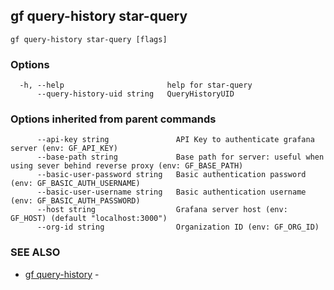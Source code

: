## gf query-history star-query



```
gf query-history star-query [flags]
```

### Options

```
  -h, --help                       help for star-query
      --query-history-uid string   QueryHistoryUID
```

### Options inherited from parent commands

```
      --api-key string               API Key to authenticate grafana server (env: GF_API_KEY)
      --base-path string             Base path for server: useful when using sever behind reverse proxy (env: GF_BASE_PATH)
      --basic-user-password string   Basic authentication password (env: GF_BASIC_AUTH_USERNAME)
      --basic-user-username string   Basic authentication username (env: GF_BASIC_AUTH_PASSWORD)
      --host string                  Grafana server host (env: GF_HOST) (default "localhost:3000")
      --org-id string                Organization ID (env: GF_ORG_ID)
```

### SEE ALSO

* [gf query-history](gf_query-history.md)	 - 

